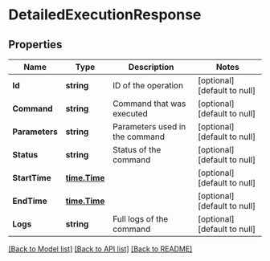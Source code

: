 # DetailedExecutionResponse

## Properties
Name | Type | Description | Notes
------------ | ------------- | ------------- | -------------
**Id** | **string** | ID of the operation | [optional] [default to null]
**Command** | **string** | Command that was executed | [optional] [default to null]
**Parameters** | **string** | Parameters used in the command | [optional] [default to null]
**Status** | **string** | Status of the command | [optional] [default to null]
**StartTime** | [**time.Time**](time.Time.md) |  | [optional] [default to null]
**EndTime** | [**time.Time**](time.Time.md) |  | [optional] [default to null]
**Logs** | **string** | Full logs of the command | [optional] [default to null]

[[Back to Model list]](../README.md#documentation-for-models) [[Back to API list]](../README.md#documentation-for-api-endpoints) [[Back to README]](../README.md)


